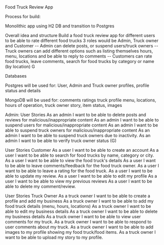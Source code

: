 Food Truck Review App

Process for build:

Monolithic app using H2 DB and transition to Postgres

Overall idea and structure Build a food truck review app for different users to be able to rate different food trucks 3
roles would be Admin, Truck owner and Customer -- Admin can delete posts, or suspend users/truck owners -- Truck owners
can add different options such as listing themselves hours, menu, locations and be able to reply to comments --
Customers can rate food trucks, leave comments, search for food trucks by category or name (by location) G

Databases

Postgres will be used for:
User, Admin and Truck owner profiles, profile status and details

MongoDB will be used for:
comments ratings truck profile menu, locations, hours of operation, truck owner story, item status, images

Admin:
User Stories As an admin I want to be able to delete posts and reviews for malicious/inappropriate content As an admin I
want to be able to suspend users for malicious/inappropriate content As an admin I want to be able to suspend truck
owners for malicious/inappropriate content As an admin I want to be able to suspend truck owners due to inactivity. As
an admin I want to be able to verify truck owner status (G)

User Stories Customer As a user I want to be able to create an account As a user I want to be able to search for food
trucks by name, category or city. As a user I want to be able to view the food truck's details As a user I want to be
able to leave comments/feedback for the food truck owner. As a user I want to be able to leave a rating for the food
truck. As a user I want to be able to update my review. As a user I want to be able to edit my profile As a user I want
to be able to view my previous reviews As a user I want to be able to delete my comment/review.

User Stories Truck Owner As a truck owner I want to be able to create a profile and add my business As a truck owner I
want to be able to add my food truck details (menu, hours, locations)
As a truck owner I want to be able to edit my business details As a truck owner I want to be able to delete my business
details As a truck owner I want to be able to view user comments for my truck. As a truck owner I want to be able to
respond to user comments about my truck. As a truck owner I want to be able to add images to my profile showing my food
truck/food items. As a truck owner I want to be able to upload my story to my profile.
